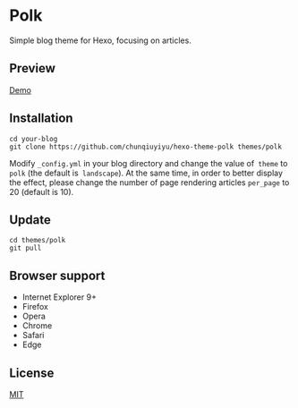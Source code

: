 # Polk

Simple blog theme for Hexo, focusing on articles.

## Preview

[Demo](http://www.chunqiuyiyu.com/)

## Installation

```shell
cd your-blog
git clone https://github.com/chunqiuyiyu/hexo-theme-polk themes/polk
```

Modify `_config.yml` in your blog directory and change the value of` theme` to `polk` (the default is` landscape`). At the same time, in order to better display the effect, please change the number of page rendering articles `per_page` to 20 (default is 10).

## Update

```shell
cd themes/polk
git pull
```

## Browser support

- Internet Explorer 9+
- Firefox
- Opera
- Chrome
- Safari
- Edge

## License
[MIT](LICENSE)

